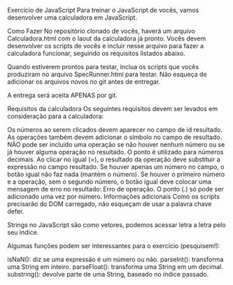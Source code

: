 Exercício de JavaScript
Para treinar o JavaScript de vocês, vamos desenvolver uma calculadora em JavaScript.

Como Fazer
No repositório clonado de vocês, haverá um arquivo Calculadora.html com o laout da calculadora já pronto. Vocês devem desenvolver os scripts de vocês e incluir nesse arquivo para fazer a calculadora funcionar, seguindo os requisitos listados abaixo.

Quando estiverem prontos para testar, inclua os scripts que vocês produziram no arquivo SpecRunner.html para testar. Não esqueça de adicionar os arquivos novos no git antes de entregar.

A entrega será aceita APENAS por git.

Requisitos da calculadora
Os seguintes requisitos devem ser levados em consideração para a calculadora:

Os números ao serem clicados devem aparecer no campo de id resultado.
As operações também devem adicionar o símbolo no campo de resultado.
NÃO pode ser incluído uma operação se não houver nenhum número ou se já houver alguma operação no resultado.
O ponto é utilizado para números decimais.
Ao clicar no igual (=), o resultado da operação deve substituir a expressão no campo resultado.
Se houver apenas um número no campo, o botão igual não faz nada (mantém o número).
Se houver o primeiro número e a operação, sem o segundo número, o botão igual deve colocar uma mensagem de erro no resultado: Erro de operação.
O ponto (.) só pode ser adicionado uma vez por número.
Informações adicionais
Como os scripts precisarão do DOM carregado, não esqueçam de usar a palavra chave defer.

Strings no JavaScript são como vetores, podemos acessar letra a letra pelo seu índice.

Algumas funções podem ser interessantes para o exercício (pesquisem!):

isNaN(): diz se uma expressão é um número ou não.
parseInt(): transforma uma String em inteiro.
parseFloat(): transforma uma String em um decimal.
substring(): devolve parte de uma String, baseado no índice passado.
